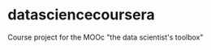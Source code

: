 datasciencecoursera
===================

Course project for the MOOc "the data scientist's toolbox"
